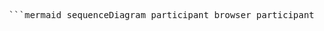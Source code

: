 <pre> ```mermaid sequenceDiagram participant browser participant server browser->>server: POST https://studies.cs.helsinki.fi/exampleapp/new_note activate server server-->>browser: 302 deactivate server browser->>server: GET https://studies.cs.helsinki.fi/exampleapp/notes activate server server-->>browser: HTML document deactivate server browser->>server: GET https://studies.cs.helsinki.fi/exampleapp/main.css activate server server-->>browser: the css file deactivate server browser->>server: GET https://studies.cs.helsinki.fi/exampleapp/main.js activate server server-->>browser: the JavaScript file deactivate server ``` </pre>
